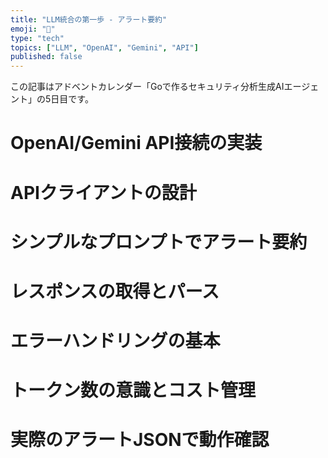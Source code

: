 ```yaml
---
title: "LLM統合の第一歩 - アラート要約"
emoji: "🚀"
type: "tech"
topics: ["LLM", "OpenAI", "Gemini", "API"]
published: false
---
```


この記事はアドベントカレンダー「Goで作るセキュリティ分析生成AIエージェント」の5日目です。

# OpenAI/Gemini API接続の実装

# APIクライアントの設計

# シンプルなプロンプトでアラート要約

# レスポンスの取得とパース

# エラーハンドリングの基本

# トークン数の意識とコスト管理

# 実際のアラートJSONで動作確認
